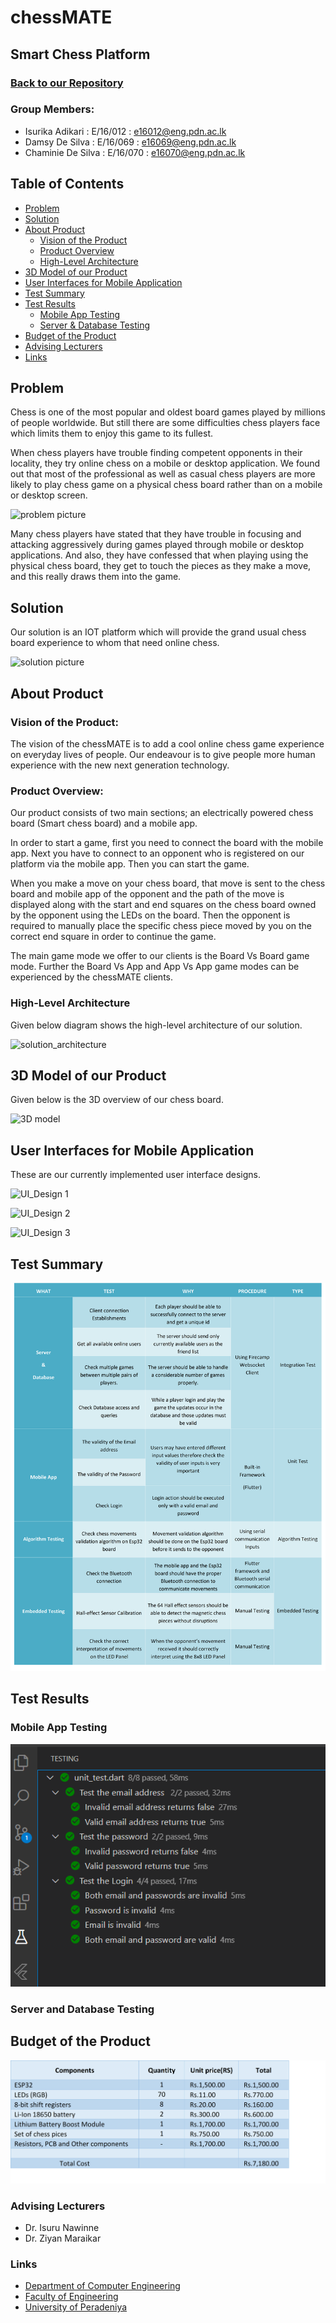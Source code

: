 # chessMATE 
## Smart Chess Platform

### [Back to our Repository](https://github.com/cepdnaclk/e16-3yp-chessMATE)

### Group Members:
  - Isurika Adikari   : E/16/012 : e16012@eng.pdn.ac.lk
  - Damsy De Silva    : E/16/069 : e16069@eng.pdn.ac.lk
  - Chaminie De Silva : E/16/070 : e16070@eng.pdn.ac.lk
  
## Table of Contents

  - [Problem](#problem)
  - [Solution](#solution)
  - [About Product](#about-product)
    - [Vision of the Product](#vision-of-the-product)
    - [Product Overview](#product-overview)
    - [High-Level Architecture](#high-level-architecture)
  - [3D Model of our Product](#3d-model-of-our-product)
  - [User Interfaces for Mobile Application](#user-interfaces-for-mobile-application)
  - [Test Summary](#test-summary)
  - [Test Results](#test-results)
    - [Mobile App Testing](#mobile-app-testing)
    - [Server & Database Testing](#server-and-database-testing)
  - [Budget of the Product](#budget-of-the-product)
  - [Advising Lecturers](#advising-lecturers)
  - [Links](#links)

## Problem
  Chess is one of the most popular and oldest board games played by millions of people worldwide. But still there are some difficulties chess players face which limits them to enjoy this game to its fullest. 
  
  When chess players have trouble finding competent opponents in their locality, they try online chess on a mobile or desktop application. We found out that most of the professional as well as casual chess players are more likely to play chess game on a physical chess board rather than on a mobile or desktop screen. 

![problem picture](https://raw.githubusercontent.com/cepdnaclk/e16-3yp-chessMATE/main/Images/problem.png)
  
   Many chess players have stated that they have trouble in focusing and attacking aggressively during games played through mobile or desktop applications. And also, they have confessed that when playing using the physical chess board, they get to touch the pieces as they make a move, and this really draws them into the game.  
   
## Solution
 
 Our solution is an IOT platform which will provide the grand usual chess board experience to whom that need online chess. 
 
 ![solution picture](https://raw.githubusercontent.com/cepdnaclk/e16-3yp-chessMATE/main/Images/solution.png)
 
## About Product

### Vision of the Product:

   The vision of the chessMATE is to add a cool online chess game experience on everyday lives of people. Our endeavour is to give people more human experience with the new next generation technology. 

 
### Product Overview:

   Our product consists of two main sections; an electrically powered chess board (Smart chess board) and a mobile app. 

   In order to start a game, first you need to connect the board with the mobile app. Next you have to connect to an opponent who is registered on our platform via the mobile app. Then you can start the game.  

   When you make a move on your chess board, that move is sent to the chess board and mobile app of the opponent and the path of the move is displayed along with the start and end squares on the chess board owned by the opponent using the LEDs on the board. Then the opponent is required to manually place the specific chess piece moved by you on the correct end square in order to continue the game. 

   The main game mode we offer to our clients is the Board Vs Board game mode. Further the Board Vs App and App Vs App game modes can be experienced by the chessMATE clients. 

 
### High-Level Architecture

Given below diagram shows the high-level architecture of our solution. 

![solution_architecture](https://raw.githubusercontent.com/cepdnaclk/e16-3yp-chessMATE/main/Images/Solution_Architecture.png)

## 3D Model of our Product

Given below is the 3D overview of our chess board.

![3D model](https://raw.githubusercontent.com/cepdnaclk/e16-3yp-chessMATE/main/Images/chessboard_3D.png)

## User Interfaces for Mobile Application

These are our currently implemented user interface designs.

![UI_Design 1](https://raw.githubusercontent.com/cepdnaclk/e16-3yp-chessMATE/main/Images/UI_design_1.jpg)

![UI_Design 2](https://raw.githubusercontent.com/cepdnaclk/e16-3yp-chessMATE/main/Images/UI_design_2.jpg)

![UI_Design 3](https://raw.githubusercontent.com/cepdnaclk/e16-3yp-chessMATE/main/Images/UI_design_3.jpg) 

## Test Summary

![Test_Summary](https://raw.githubusercontent.com/cepdnaclk/e16-3yp-chessMATE/main/Images/testSummary.png)

## Test Results

### Mobile App Testing
  
  ![Mobile_App_Test_Results](https://raw.githubusercontent.com/cepdnaclk/e16-3yp-chessMATE/main/Images/login_test.png)
  
### Server and Database Testing



## Budget of the Product

![solution_architecture](https://raw.githubusercontent.com/cepdnaclk/e16-3yp-chessMATE/main/Images/budget.png)

### Advising Lecturers
 - Dr. Isuru Nawinne
 - Dr. Ziyan Maraikar
 
### Links

- [Department of Computer Engineering](http://www.ce.pdn.ac.lk/)
- [Faculty of Engineering](http://eng.pdn.ac.lk/)
- [University of Peradeniya](https://www.pdn.ac.lk/)


